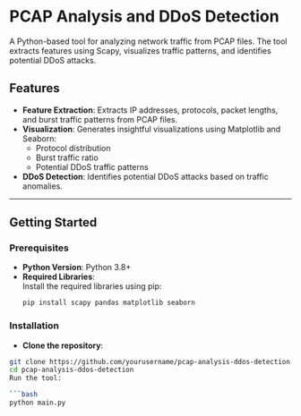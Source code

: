 # PCAP Analysis and DDoS Detection  

A Python-based tool for analyzing network traffic from PCAP files. The tool extracts features using Scapy, visualizes traffic patterns, and identifies potential DDoS attacks.

## Features
- **Feature Extraction**: Extracts IP addresses, protocols, packet lengths, and burst traffic patterns from PCAP files.
- **Visualization**: Generates insightful visualizations using Matplotlib and Seaborn:
  - Protocol distribution
  - Burst traffic ratio
  - Potential DDoS traffic patterns
- **DDoS Detection**: Identifies potential DDoS attacks based on traffic anomalies.

---

## Getting Started

### Prerequisites
- **Python Version**: Python 3.8+
- **Required Libraries**:  
  Install the required libraries using pip:
  ```bash
  pip install scapy pandas matplotlib seaborn

### Installation
- **Clone the repository**:

```bash
git clone https://github.com/yourusername/pcap-analysis-ddos-detection.git
cd pcap-analysis-ddos-detection
Run the tool:

```bash
python main.py

